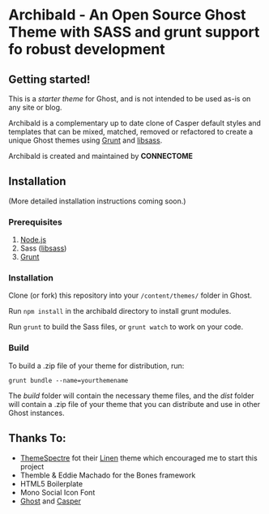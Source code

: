 # Archibald - An Open Source Ghost Theme with SASS and grunt support fo robust development

## Getting started!

This is a *starter theme* for Ghost, and is not intended to be used as-is on any site or blog.

Archibald is a complementary up to date clone of Casper default styles and templates that can be mixed, matched, removed or refactored to create a unique Ghost themes using [Grunt](https://github.com/gruntjs/grunt) and [libsass](https://github.com/sass/libsass).

Archibald is created and maintained by **CONNECTOME**

## Installation

(More detailed installation instructions coming soon.)

### Prerequisites

1. [Node.js](http://nodejs.org/)
2. Sass ([libsass](https://github.com/sass/libsass))
3. [Grunt](https://github.com/gruntjs/grunt)


### Installation

Clone (or fork) this repository into your `/content/themes/` folder in Ghost.

Run `npm install` in the archibald directory to install grunt modules.

Run `grunt` to build the Sass files, or `grunt watch` to work on your code.


### Build

To build a .zip file of your theme for distribution, run:

`grunt bundle --name=yourthemename`

The *build* folder will contain the necessary theme files, and the *dist* folder will contain a .zip file of your theme that you can distribute and use in other Ghost instances.

## Thanks To:

* [ThemeSpectre](http://themespectre.com/) fot their [Linen](https://github.com/ThemeSpectre/Linen) theme which encouraged me to start this project
* Themble & Eddie Machado for the Bones framework
* HTML5 Boilerplate
* Mono Social Icon Font
* [Ghost](https://github.com/TryGhost/Ghost) and [Casper](https://github.com/TryGhost/Casper)
